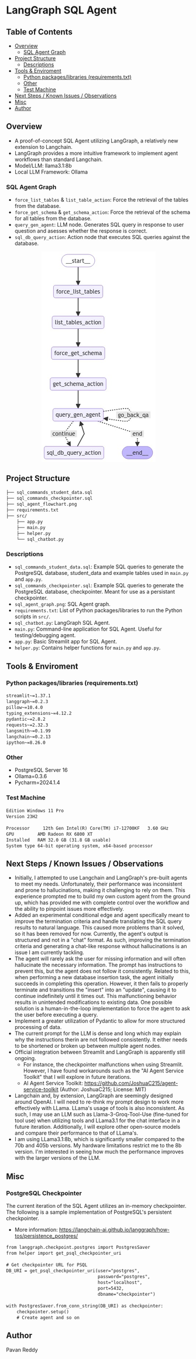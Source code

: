 <!-- omit in toc -->
# LangGraph SQL Agent

<!-- omit in toc -->
## Table of Contents
- [Overview](#overview)
   * [SQL Agent Graph](#sql-agent-graph)
- [Project Structure](#project-structure)
   * [Descriptions](#descriptions)
- [Tools & Enviroment](#tools--enviroment)
   * [Python packages/libraries (requirements.txt)](#python-packageslibraries-requirementstxt)
   * [Other](#other)
   * [Test Machine](#test-machine)
- [Next Steps / Known Issues / Observations](#next-steps--known-issues--observations)
- [Misc](#misc)
- [Author](#author)
  
## Overview
- A proof-of-concept SQL Agent utilizing LangGraph, a relatively new extension to Langchain.
- LangGraph provides a more intuitive framework to implement agent workflows than standard Langchain.
- Model/LLM: llama3.1:8b
- Local LLM Framework: Ollama
  
### SQL Agent Graph
  - `force_list_tables` & `list_table_action`: Force the retrieval of the tables from the database.
  - `force_get_schema` & `get_schema_action`: Force the retrieval of the schema for all tables from the database.
  - `query_gen_agent`: LLM node. Generates SQL query in response to user question and asesses whether the response is correct.
  - `sql_db_query_action`: Action node that executes SQL queries against the database.
  <p align="center">
      <img src="sql_agent_graph.PNG" />
  </p>

## Project Structure
```
├── sql_commands_student_data.sql
├── sql_commands_checkpointer.sql
├── sql_agent_flowchart.png
├── requirements.txt
├── src/ 
    ├── app.py
    ├── main.py
    ├── helper.py
    └── sql_chatbot.py
```
### Descriptions
- `sql_commands_student_data.sql`: Example SQL queries to generate the PostgreSQL database, student_data and example tables used in `main.py` and `app.py`.
- `sql_commands_checkpointer.sql`: Example SQL queries to generate the PostgreSQL database, checkpointer. Meant for use as a persistant checkpointer.
- `sql_agent_graph.png`: SQL Agent graph.
- `requirements.txt`: List of Python packages/libraries to run the Python scripts in `src/`.
- `sql_chatbot.py`: LangGraph SQL Agent.
- `main.py`: Command-line application for SQL Agent. Useful for testing/debugging agent.
- `app.py`: Basic Streamlit app for SQL Agent.
- `helper.py`: Contains helper functions for `main.py` and `app.py`.

## Tools & Enviroment
### Python packages/libraries (requirements.txt)
```
streamlit~=1.37.1
langgraph~=0.2.3
pillow~=10.4.0
typing_extensions~=4.12.2
pydantic~=2.8.2
requests~=2.32.3
langsmith~=0.1.99
langchain~=0.2.13
ipython~=8.26.0
```
### Other
- PostgreSQL Server 16
- Ollama=0.3.6
- Pycharm=2024.1.4
### Test Machine
```
Edition	Windows 11 Pro
Version	23H2

Processor	  12th Gen Intel(R) Core(TM) i7-12700KF   3.60 GHz
GPU         AMD Radeon RX 6800 XT
Installed   RAM	32.0 GB (31.8 GB usable)
System type	64-bit operating system, x64-based processor
```

## Next Steps / Known Issues / Observations
- Initially, I attempted to use Langchain and LangGraph's pre-built agents to meet my needs. Unfortunately, their performance was inconsistent and prone to hallucinations, making it challenging to rely on them. This experience prompted me to build my own custom agent from the ground up, which has provided me with complete control over the workflow and the ability to pinpoint issues more effectively.
- Added an experimental conditional edge and agent specifically meant to improve the termination criteria and handle translating the SQL query results to natural language. This caused more problems than it solved, so it has been removed for now. Currently, the agent's output is structured and not in a "chat" format. As such, improving the termination criteria and generating a chat-like response without hallucinations is an issue I am currently tackling.
- The agent will rarely ask the user for missing information and will often hallucinate the necessary information. The prompt has instructions to prevent this, but the agent does not follow it consistently. Related to this, when performing a new database insertion task, the agent initially succeeds in completing this
operation. However, it then fails to properly terminate and transitions the "insert" into an "update", causing it to continue indefinitely until it times out. This malfunctioning behavior results in unintended modifications to existing data. One possible solution is a human-in-the-loop implementation to force the agent to ask the user before executing a query.
- Implement a greater utilization of Pydantic to allow for more structured processing of data.
- The current prompt for the LLM is dense and long which may explain why the instructions therin are not followed consistently. It either needs to be shortened or broken up between multiple agent nodes.
- Official integration between Streamlit and LangGraph is apparently still ongoing.
  - For instance, the checkpointer malfunctions when using Streamlit. However, I have found workarounds such as the "AI Agent Service Toolkit" that I will explore in future iterations.
  - AI Agent Service Toolkit: https://github.com/JoshuaC215/agent-service-toolkit (Author: JoshuaC215; License: MIT)
- Langchain and, by extension, LangGraph are seemingly designed around OpenAI. I will need to re-think my prompt design to work more effectively with LLama. LLama's usage of tools is also inconsistent. As such, I may use an LLM such as Llama-3-Groq-Tool-Use (fine-tuned for tool use) when utilizing tools and LLama3.1 for the chat interface in a future iteration. Additionally, I will explore other open-source models and compare their performance to that of LLama's.
- I am using LLama3.1:8b, which is significantly smaller compared to the 70b and 405b versions. My hardware limitations restrict me to the 8b version. I'm interested in seeing how much the performance improves with the larger versions of the LLM.


## Misc
### PostgreSQL Checkpointer
The current iteration of the SQL Agent utilizes an in-memory checkpointer. 
The following is a sample implementation of PostgreSQL's persistent checkpointer.
- More information: https://langchain-ai.github.io/langgraph/how-tos/persistence_postgres/

```
from langgraph.checkpoint.postgres import PostgresSaver
from helper import get_psql_checkpointer_uri

# Get checkpointer URL for PSQL
DB_URI = get_psql_checkpointer_uri(user="postgres",
                                   password="postgres",
                                   host="localhost",
                                   port=5432,
                                   dbname="checkpointer")
 
with PostgresSaver.from_conn_string(DB_URI) as checkpointer:
    checkpointer.setup()
    # Create agent and so on 
```

## Author
Pavan Reddy

